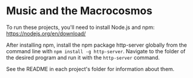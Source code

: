 # Music and the Macrocosmos

To run these projects, you'll need to install Node.js and npm: https://nodejs.org/en/download/

After installing npm, install the npm package http-server globally from the command line with `npm install -g http-server`. Navigate to the folder of the desired program and run it with the `http-server` command.

See the README in each project's folder for information about them.
